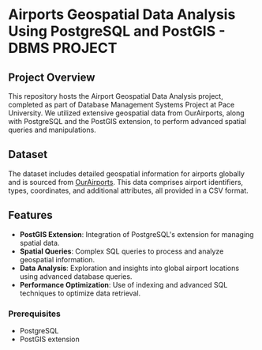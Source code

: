 # Airports Geospatial Data Analysis Using PostgreSQL and PostGIS - DBMS PROJECT

## Project Overview

This repository hosts the Airport Geospatial Data Analysis project, completed as part of Database Management Systems Project at Pace University. We utilized extensive geospatial data from OurAirports, along with PostgreSQL and the PostGIS extension, to perform advanced spatial queries and manipulations.

## Dataset

The dataset includes detailed geospatial information for airports globally and is sourced from [OurAirports](https://ourairports.com/data/). This data comprises airport identifiers, types, coordinates, and additional attributes, all provided in a CSV format.

## Features

- **PostGIS Extension**: Integration of PostgreSQL's extension for managing spatial data.
- **Spatial Queries**: Complex SQL queries to process and analyze geospatial information.
- **Data Analysis**: Exploration and insights into global airport locations using advanced database queries.
- **Performance Optimization**: Use of indexing and advanced SQL techniques to optimize data retrieval.


### Prerequisites

- PostgreSQL
- PostGIS extension
